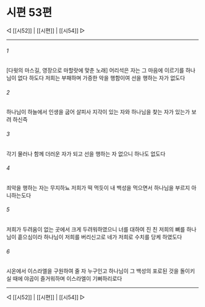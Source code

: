 ﻿# 시편 53편

◁ [[시52]] | [[시편]] | [[시54]] ▷
***

###### 1
[다윗의 마스길, 영장으로 마할랏에 맞춘 노래] 어리석은 자는 그 마음에 이르기를 하나님이 없다 하도다 저희는 부패하며 가증한 악을 행함이여 선을 행하는 자가 없도다

###### 2
하나님이 하늘에서 인생을 굽어 살피사 지각이 있는 자와 하나님을 찾는 자가 있는가 보려 하신즉

###### 3
각기 물러나 함께 더러운 자가 되고 선을 행하는 자 없으니 하나도 없도다

###### 4
죄악을 행하는 자는 무지하뇨 저희가 떡 먹듯이 내 백성을 먹으면서 하나님을 부르지 아니하는도다

###### 5
저희가 두려움이 없는 곳에서 크게 두려워하였으니 너를 대하여 진 친 저희의 뼈를 하나님이 흩으심이라 하나님이 저희를 버리신고로 네가 저희로 수치를 당케 하였도다

###### 6
시온에서 이스라엘을 구원하여 줄 자 누구인고 하나님이 그 백성의 포로된 것을 돌이키실 때에 야곱이 즐거워하며 이스라엘이 기뻐하리로다


***
◁ [[시52]] | [[시편]] | [[시54]] ▷